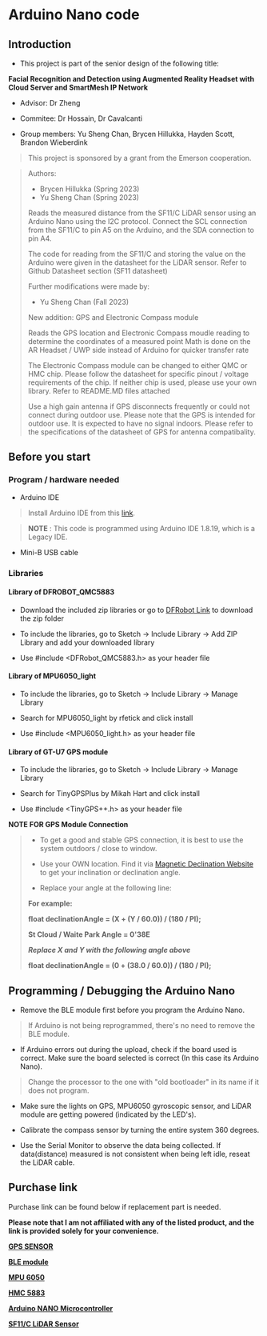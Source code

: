 # Arduino Nano code 

## Introduction 
* This project is part of the senior design of the following title:

**Facial Recognition and Detection using Augmented Reality Headset with Cloud Server and SmartMesh IP Network**

* Advisor: Dr Zheng 

* Commitee: Dr Hossain, Dr Cavalcanti
  
* Group members: Yu Sheng Chan, Brycen Hillukka, Hayden Scott, Brandon Wieberdink 

> This project is sponsored by a grant from the Emerson cooperation. 


> Authors:
> - Brycen Hillukka (Spring 2023)
> - Yu Sheng Chan   (Spring 2023)
>
> Reads the measured distance from the SF11/C LiDAR sensor using an 
> Arduino Nano using the I2C protocol. Connect the SCL connection from 
> the SF11/C to pin A5 on the Arduino, and the SDA connection to pin A4.
> 
> The code for reading from the SF11/C and storing the value on the Arduino
> were given in the datasheet for the LiDAR sensor. Refer to Github Datasheet section (SF11 datasheet)
>
> Further modifications were made by:
> - Yu Sheng Chan   (Fall 2023)
> 
>  New addition: GPS and Electronic Compass module 
> 
>  Reads the GPS location and Electronic Compass moudle reading to determine the coordinates of a measured point 
>  Math is done on the AR Headset / UWP side instead of Arduino for quicker transfer rate 
> 
>  The Electronic Compass module can be changed to either QMC or HMC chip. 
>  Please follow the datasheet for specific pinout / voltage requirements of the chip. 
>  If neither chip is used, please use your own library. 
>  Refer to README.MD files attached 
> 
>  Use a high gain antenna if GPS disconnects frequently or could not connect during outdoor use. 
>  Please note that the GPS is intended for outdoor use. It is expected to have no signal indoors. 
>  Please refer to the specifications of the datasheet of GPS for antenna compatibality. 
> 

## Before you start 

### Program / hardware needed 

- Arduino IDE 
>Install Arduino IDE from this [link](https://downloads.arduino.cc/arduino-1.8.19-windows.exe).

> **NOTE** : This code is programmed using Arduino IDE 1.8.19, which is a Legacy IDE.

- Mini-B USB cable 

### Libraries

#### Library of DFROBOT_QMC5883
* Download the included zip libraries or go to [DFRobot Link](https://github.com/DFRobot/DFRobot_QMC5883) to download the zip folder

* To include the libraries, go to Sketch -> Include Library -> Add ZIP Library and add your downloaded library

* Use #include <DFRobot_QMC5883.h> as your header file


#### Library of MPU6050_light
* To include the libraries, go to Sketch -> Include Library -> Manage Library

* Search for MPU6050_light by rfetick and click install

* Use #include <MPU6050_light.h> as your header file


#### Library of GT-U7 GPS module
* To include the libraries, go to Sketch -> Include Library -> Manage Library

* Search for TinyGPSPlus by Mikah Hart and click install

* Use #include <TinyGPS++.h> as your header file


**NOTE FOR GPS Module Connection**

> * To get a good and stable GPS connection, it is best to use the system outdoors / close to window.
>
> * Use your OWN location. Find it via [Magnetic Declination Website](http://magnetic-declination.com/) to get your inclination or declination angle.
> 
> * Replace your angle at the following line:
>
>  **For example:**
>
>  **float declinationAngle = (X + (Y / 60.0)) / (180 / PI);**
>
>  **St Cloud / Waite Park Angle = 0'38E**
>
>  
>  ***Replace X and Y with the following angle above***
>
>  
>  **float declinationAngle = (0 + (38.0 / 60.0)) / (180 / PI);**

## Programming / Debugging the Arduino Nano

* Remove the BLE module first before you program the Arduino Nano.
> If Arduino is not being reprogrammed, there's no need to remove the BLE module.

* If Arduino errors out during the upload, check if the board used is correct. Make sure the board selected is correct (In this case its Arduino Nano).
> Change the processor to the one with "old bootloader" in its name if it does not program.  

* Make sure the lights on GPS, MPU6050 gyroscopic sensor, and LiDAR module are getting powered (indicated by the LED's).

* Calibrate the compass sensor by turning the entire system 360 degrees. 

* Use the Serial Monitor to observe the data being collected. If data(distance) measured is not consistent when being left idle, reseat the LiDAR cable.


## Purchase link 
Purchase link can be found below if replacement part is needed. 

**Please note that I am not affiliated with any of the listed product, and the link is provided solely for your convenience.**

[**GPS SENSOR**](https://www.amazon.com/Navigation-Satellite-Compatible-Microcontroller-Geekstory/dp/B07PRGBLX7?th=1)

[**BLE module**](https://www.amazon.com/DSD-TECH-Bluetooth-iBeacon-Arduino/dp/B06WGZB2N4)

[**MPU 6050**](https://www.amazon.com/HiLetgo-MPU-6050-Accelerometer-Gyroscope-Converter/dp/B01DK83ZYQ/ref=asc_df_B01DK83ZYQ/?tag=hyprod-20&linkCode=df0&hvadid=642109977814&hvpos=&hvnetw=g&hvrand=8430803264096386904&hvpone=&hvptwo=&hvqmt=&hvdev=c&hvdvcmdl=&hvlocint=&hvlocphy=1020086&hvtargid=pla-1260970162741&gclid=EAIaIQobChMI7fH7s9OPggMV_1J_AB3O2gLQEAQYASABEgKCrPD_BwE&th=1)

[**HMC 5883**](https://amazon.com/HiLetgo-GY-271-QMC5883L-Compass-Magnetometer/dp/B008V9S64E/ref=asc_df_B008V9S64E/?tag=hyprod-20&linkCode=df0&hvadid=241933244562&hvpos=&hvnetw=g&hvrand=4729607995161709394&hvpone=&hvptwo=&hvqmt=&hvdev=c&hvdvcmdl=&hvlocint=&hvlocphy=1020086&hvtargid=pla-650173234261&psc=1)

[**Arduino NANO Microcontroller**](https://store.arduino.cc/products/arduino-nano)

[**SF11/C LiDAR Sensor**](https://www.mouser.com/ProductDetail/LightWare-LiDAR/SF11-C?qs=iLbezkQI%252BsjRfbQfbtoV7g%3D%3D&mgh=1&gad_source=1&gclid=EAIaIQobChMIi9Sq6PL3gwMVoVdHAR0QQQRgEAQYAiABEgKM2_D_BwE)
